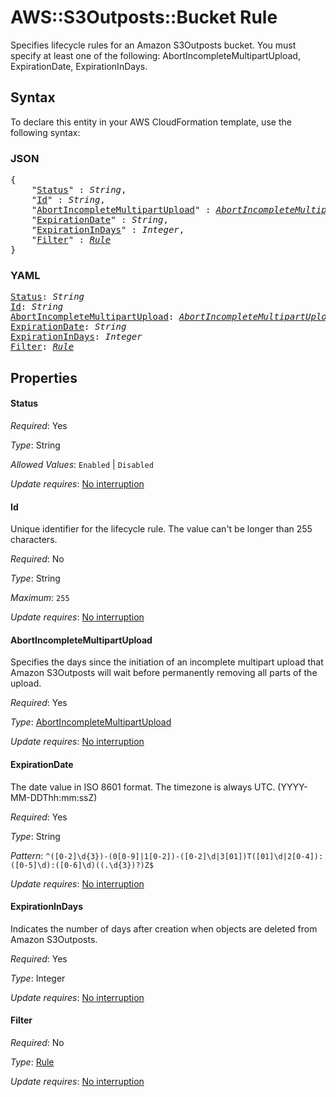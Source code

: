 # AWS::S3Outposts::Bucket Rule

Specifies lifecycle rules for an Amazon S3Outposts bucket. You must specify at least one of the following: AbortIncompleteMultipartUpload, ExpirationDate, ExpirationInDays.

## Syntax

To declare this entity in your AWS CloudFormation template, use the following syntax:

### JSON

<pre>
{
    "<a href="#status" title="Status">Status</a>" : <i>String</i>,
    "<a href="#id" title="Id">Id</a>" : <i>String</i>,
    "<a href="#abortincompletemultipartupload" title="AbortIncompleteMultipartUpload">AbortIncompleteMultipartUpload</a>" : <i><a href="abortincompletemultipartupload.md">AbortIncompleteMultipartUpload</a></i>,
    "<a href="#expirationdate" title="ExpirationDate">ExpirationDate</a>" : <i>String</i>,
    "<a href="#expirationindays" title="ExpirationInDays">ExpirationInDays</a>" : <i>Integer</i>,
    "<a href="#filter" title="Filter">Filter</a>" : <i><a href="rule.md">Rule</a></i>
}
</pre>

### YAML

<pre>
<a href="#status" title="Status">Status</a>: <i>String</i>
<a href="#id" title="Id">Id</a>: <i>String</i>
<a href="#abortincompletemultipartupload" title="AbortIncompleteMultipartUpload">AbortIncompleteMultipartUpload</a>: <i><a href="abortincompletemultipartupload.md">AbortIncompleteMultipartUpload</a></i>
<a href="#expirationdate" title="ExpirationDate">ExpirationDate</a>: <i>String</i>
<a href="#expirationindays" title="ExpirationInDays">ExpirationInDays</a>: <i>Integer</i>
<a href="#filter" title="Filter">Filter</a>: <i><a href="rule.md">Rule</a></i>
</pre>

## Properties

#### Status

_Required_: Yes

_Type_: String

_Allowed Values_: <code>Enabled</code> | <code>Disabled</code>

_Update requires_: [No interruption](https://docs.aws.amazon.com/AWSCloudFormation/latest/UserGuide/using-cfn-updating-stacks-update-behaviors.html#update-no-interrupt)

#### Id

Unique identifier for the lifecycle rule. The value can't be longer than 255 characters.

_Required_: No

_Type_: String

_Maximum_: <code>255</code>

_Update requires_: [No interruption](https://docs.aws.amazon.com/AWSCloudFormation/latest/UserGuide/using-cfn-updating-stacks-update-behaviors.html#update-no-interrupt)

#### AbortIncompleteMultipartUpload

Specifies the days since the initiation of an incomplete multipart upload that Amazon S3Outposts will wait before permanently removing all parts of the upload.

_Required_: Yes

_Type_: <a href="abortincompletemultipartupload.md">AbortIncompleteMultipartUpload</a>

_Update requires_: [No interruption](https://docs.aws.amazon.com/AWSCloudFormation/latest/UserGuide/using-cfn-updating-stacks-update-behaviors.html#update-no-interrupt)

#### ExpirationDate

The date value in ISO 8601 format. The timezone is always UTC. (YYYY-MM-DDThh:mm:ssZ)

_Required_: Yes

_Type_: String

_Pattern_: <code>^([0-2]\d{3})-(0[0-9]|1[0-2])-([0-2]\d|3[01])T([01]\d|2[0-4]):([0-5]\d):([0-6]\d)((\.\d{3})?)Z$</code>

_Update requires_: [No interruption](https://docs.aws.amazon.com/AWSCloudFormation/latest/UserGuide/using-cfn-updating-stacks-update-behaviors.html#update-no-interrupt)

#### ExpirationInDays

Indicates the number of days after creation when objects are deleted from Amazon S3Outposts.

_Required_: Yes

_Type_: Integer

_Update requires_: [No interruption](https://docs.aws.amazon.com/AWSCloudFormation/latest/UserGuide/using-cfn-updating-stacks-update-behaviors.html#update-no-interrupt)

#### Filter

_Required_: No

_Type_: <a href="rule.md">Rule</a>

_Update requires_: [No interruption](https://docs.aws.amazon.com/AWSCloudFormation/latest/UserGuide/using-cfn-updating-stacks-update-behaviors.html#update-no-interrupt)
